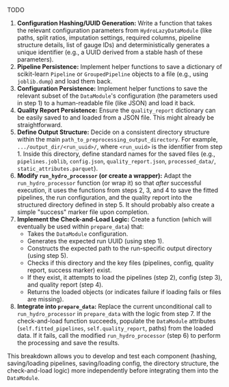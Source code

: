 TODO

1. **Configuration Hashing/UUID Generation:** Write a function that takes the relevant configuration parameters from `HydroLazyDataModule` (like paths, split ratios, imputation settings, required columns, pipeline structure details, list of gauge IDs) and deterministically generates a unique identifier (e.g., a UUID derived from a stable hash of these parameters).
2. **Pipeline Persistence:** Implement helper functions to save a dictionary of scikit-learn `Pipeline` or `GroupedPipeline` objects to a file (e.g., using `joblib.dump`) and load them back.
3. **Configuration Persistence:** Implement helper functions to save the relevant subset of the `DataModule`'s configuration (the parameters used in step 1) to a human-readable file (like JSON) and load it back.
4. **Quality Report Persistence:** Ensure the `quality_report` dictionary can be easily saved to and loaded from a JSON file. This might already be straightforward.
5. **Define Output Structure:** Decide on a consistent directory structure within the main `path_to_preprocessing_output_directory`. For example, `.../output_dir/<run_uuid>/`, where `<run_uuid>` is the identifier from step 1. Inside this directory, define standard names for the saved files (e.g., `pipelines.joblib`, `config.json`, `quality_report.json`, `processed_data/`, `static_attributes.parquet`).
6. **Modify `run_hydro_processor` (or create a wrapper):** Adapt the `run_hydro_processor` function (or wrap it) so that *after* successful execution, it uses the functions from steps 2, 3, and 4 to save the fitted pipelines, the run configuration, and the quality report into the structured directory defined in step 5. It should probably also create a simple "success" marker file upon completion.
7. **Implement the Check-and-Load Logic:** Create a function (which will eventually be used within `prepare_data`) that:
    * Takes the `DataModule` configuration.
    * Generates the expected run UUID (using step 1).
    * Constructs the expected path to the run-specific output directory (using step 5).
    * Checks if this directory and the key files (pipelines, config, quality report, success marker) exist.
    * If they exist, it attempts to load the pipelines (step 2), config (step 3), and quality report (step 4).
    * Returns the loaded objects (or indicates failure if loading fails or files are missing).
8. **Integrate into `prepare_data`:** Replace the current unconditional call to `run_hydro_processor` in `prepare_data` with the logic from step 7. If the check-and-load function succeeds, populate the `DataModule` attributes (`self.fitted_pipelines`, `self.quality_report`, paths) from the loaded data. If it fails, call the modified `run_hydro_processor` (step 6) to perform the processing and save the results.

This breakdown allows you to develop and test each component (hashing, saving/loading pipelines, saving/loading config, the directory structure, the check-and-load logic) more independently before integrating them into the `DataModule`.
